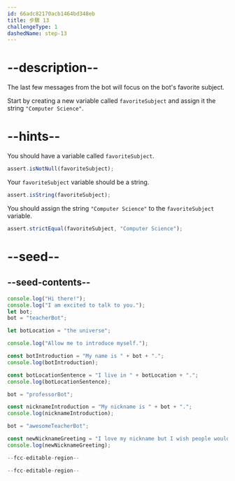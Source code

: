 ```yaml
---
id: 66adc82170acb1464bd348eb
title: 步驟 13
challengeType: 1
dashedName: step-13
---
```


# --description--

The last few messages from the bot will focus on the bot's favorite subject.

Start by creating a new variable called `favoriteSubject` and assign it the string `"Computer Science"`.

# --hints--

You should have a variable called `favoriteSubject`.

```js
assert.isNotNull(favoriteSubject);
```

Your `favoriteSubject` variable should be a string.

```js
assert.isString(favoriteSubject);
```

You should assign the string `"Computer Science"` to the `favoriteSubject` variable.

```js
assert.strictEqual(favoriteSubject, "Computer Science");
```

# --seed--

## --seed-contents--

```js
console.log("Hi there!");
console.log("I am excited to talk to you.");
let bot;
bot = "teacherBot";

let botLocation = "the universe";

console.log("Allow me to introduce myself.");

const botIntroduction = "My name is " + bot + ".";
console.log(botIntroduction);

const botLocationSentence = "I live in " + botLocation + ".";
console.log(botLocationSentence);

bot = "professorBot";

const nicknameIntroduction = "My nickname is " + bot + ".";
console.log(nicknameIntroduction);

bot = "awesomeTeacherBot";

const newNicknameGreeting = "I love my nickname but I wish people would call me " + bot + ".";
console.log(newNicknameGreeting);

--fcc-editable-region--

--fcc-editable-region--
```
